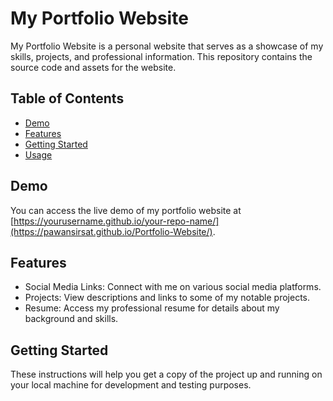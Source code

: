 # My Portfolio Website

My Portfolio Website is a personal website that serves as a showcase of my skills, projects, and professional information. This repository contains the source code and assets for the website.

## Table of Contents

- [Demo](#demo)
- [Features](#features)
- [Getting Started](#getting-started)
- [Usage](#usage)

## Demo

You can access the live demo of my portfolio website at [https://yourusername.github.io/your-repo-name/](https://pawansirsat.github.io/Portfolio-Website/).

## Features

- Social Media Links: Connect with me on various social media platforms.
- Projects: View descriptions and links to some of my notable projects.
- Resume: Access my professional resume for details about my background and skills.

## Getting Started

These instructions will help you get a copy of the project up and running on your local machine for development and testing purposes.
